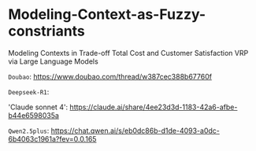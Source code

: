 # Modeling-Context-as-Fuzzy-constriants
Modeling Contexts in Trade-off Total Cost and Customer Satisfaction VRP via Large Language Models

`Doubao`: https://www.doubao.com/thread/w387cec388b67760f

`Deepseek-R1`: 

'Claude sonnet 4': https://claude.ai/share/4ee23d3d-1183-42a6-afbe-b44e6598035a

`Qwen2.5plus`: https://chat.qwen.ai/s/eb0dc86b-d1de-4093-a0dc-6b4063c1961a?fev=0.0.165
